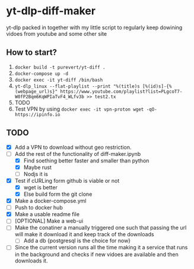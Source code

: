 # yt-dlp-diff-maker

yt-dlp packed in together with my little script to regularly keep dowining vidoes from youtube and some other site

## How to start?

  1. ```` docker build -t purevert/yt-diff . ````
  2. ```` docker-compose up -d ````
  3. ```` docker exec -it yt-diff /bin/bash ````
  4. ```` yt-dlp_linux --flat-playlist --print "%(title)s [%(id)s]-{%(webpage_url)s}" https://www.youtube.com/playlist?list=PLgcoT7-W0fP2Bqm6KqWPIaTvF4_WLfv3b >> test2.tx ````
  5. TODO
  6. Test VPN by using ```` docker exec -it vpn-proton wget -qO- https://ipinfo.io ````

## TODO

- [x] Add a VPN to download without geo restriction.
- [ ] Add the rest of the functionality of diff-maker.ipynb
  - [x] Find soething better faster and smaller than python
  - [x] Maybe rust
  - [ ] Nodjs it is
- [x] Test if cURLing form github is viable or not
  - [x] wget is better
  - [x] Else build form the git clone
- [x] Make a docker-compose.yml
- [ ] Push to docker hub
- [x] Make a usable readme file
- [ ] [OPTIONAL] Make a web-ui
- [ ] Make the conatiner a manually triggered one such that passing the url will make it download it and keep track of the downloads
  - [ ] Add a db {postgresql is the choice for now}
- [ ] Since the current version runs all the time making it a service that runs in the background and checks if new vidoes are available and then downloads it.
